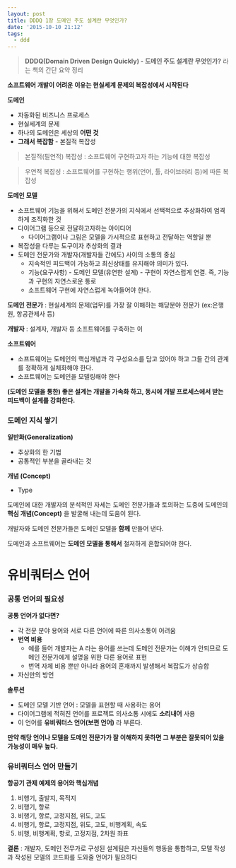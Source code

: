 ```yaml
---
layout: post
title: DDDQ 1장 도메인 주도 설계란 무엇인가?
date: '2015-10-10 21:12'
tags:
  - ddd
---
```


> **DDDQ(Domain Driven Design Quickly) - 도메인 주도 설계란 무엇인가?** 라는 책의 간단 요약 정리

**소프트웨어 개발이 어려운 이유는 현실세계 문제의 복잡성에서 시작된다**

**도메인**

- 자동화된 비즈니스 프로세스
- 현실세계의 문제
- 하나의 도메인은 세상의 **어떤 것**
- **그래서 복잡함** - 본질적 복잡성


> 본질적(필연적) 복잡성 : 소프트웨어 구현하고자 하는 기능에 대한 복잡성

> 우연적 복잡성 : 소프트웨어를 구현하는 행위(언어, 툴, 라이브러리 등)에 따른 복잡성

**도메인 모델**

- 소프트웨어 기능을 위해서 도메인 전문가의 지식에서 선택적으로 추상화하여 엄격하게 조직화한 것
- 다이어그램 등으로 전달하고자하는 아이디어
  - 다이어그램이나 그림은 모델을 가시적으로 표현하고 전달하는 역할일 뿐
- 복잡성을 다루는 도구이자 추상화의 결과
- 도메인 전문가와 개발자(개발자들 간에도) 사이의 소통의 중심
  - 지속적인 피드백이 가능하고 최신상태를 유지해야 의미가 있다.
  - 기능(요구사항) - 도메인 모델(유연한 설계) - 구현이 자연스럽게 연결. 즉, 기능과 구현의 자연스로운 통로
  - 소프트웨어 구현에 자연스럽게 녹아들어야 한다.

**도메인 전문가** : 현실세계의 문제(업무)를 가장 잘 이해하는 해당분야 전문가 (ex:은행원, 항공관제사 등)

**개발자** : 설계자, 개발자 등 소프트웨어를 구축하는 이

**소프트웨어**

- 소프트웨어는 도메인의 핵심개념과 각 구성요소를 담고 있어야 하고 그들 간의 관계를 정확하게 실체화해야 한다.
- 소프트웨어는 도메인을 모델링해야 한다

**(도메인 모델을 통한) 좋은 설계는 개발을 가속화 하고, 동시에 개발 프로세스에서 받는 피드백이 설계를 강화한다.**

### 도메인 지식 쌓기

**일반화(Generalization)**

- 추상화의 한 기법
- 공통적인 부분을 골라내는 것

**개념 (Concept)**

- Type


도메인에 대한 개발자의 분석적인 자세는 도메인 전문가들과 토의하는 도중에 도메인의 **핵심 개념(Concept)** 을 발굴해 내는데 도움이 된다.

개발자와 도메인 전문가들은 도메인 모델을 **함께** 만들어 낸다.

도메인과 소프트웨어는 **도메인 모델을 통해서** 철저하게 혼합되어야 한다.

# 유비쿼터스 언어

### 공통 언어의 필요성

**공통 언어가 없다면?**

- 각 전문 분야 용어와 서로 다른 언어에 따른 의사소통이 어려움
- **번역 비용**
  - 예를 들어 개발자는 A 라는 용어를 쓰는데 도메인 전문가는 이해가 안되므로 도메인 전문가에게 설명을 위한 다른 용어로 표현
  - 번역 자체 비용 뿐만 아니라 용어의 혼재까지 발생해서 복잡도가 상승함
- 자신만의 방언

**솔루션**

- 도메인 모델 기반 언어 : 모델을 표현할 때 사용하는 용어
- 다이어그램에 적혀진 언어를 프로젝트 의사소통 시에도 **소리내어** 사용
- 이 언어를 **유비쿼터스 언어(보편 언어)** 라 부른다.

**만약 해당 언어나 모델을 도메인 전문가가 잘 이해하지 못하면 그 부분은 잘못되어 있을 가능성이 매우 높다.**

### 유비쿼터스 언어 만들기

**항공기 관제 예제의 용어와 핵심개념**

1. 비행기, 출발지, 목적지
2. 비행기, 항로
3. 비행기, 항로, 고정지점, 위도, 고도
4. 비행기, 항로, 고정지점, 위도, 고도, 비행계획, 속도
5. 비행, 비행계획, 항로, 고정지점, 2차원 좌표

**결론** : 개발자, 도메인 전무가로 구성된 설계팀은 자신들의 행동을 통합하고, 모델 작성과 작성된 모델의 코드화를 도와줄 언어가 필요하다

